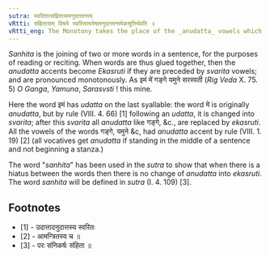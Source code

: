 ```yaml
---
sutra: स्वरितात्संहितायामनुदात्तानाम्
vRtti: संहितायाम् विषये स्वरितात्परेषामनुदात्तानामेकश्रुतिर्भवति ॥
vRtti_eng: The Monotony takes the place of the _anudatta_ vowels which follow the _svarita_ vowels, in close proximity (_sanhita_).
---
```

_Sanhita_ is the joining of two or more words in a sentence, for the purposes of reading or reciting. When words are thus glued together, then the _anudatta_ accents become _Ekasruti_ if they are preceded by _svarita_ vowels; and are pronounced monotonously. As इमं मे॑ गङ्गे यमुने सरस्वती (_Rig_ _Veda_ X. 75. 5) _O_ _Ganga_, _Yamuna_, _Sarasvsti_ ! this mine.

Here the word इमं has _udatta_ on the last syallable: the word मे is originally _anudatta_, but by rule (VIII. 4. 66) \[1\] following an _udatta_, it is changed into _svarita_; after this _svarita_ all _anudatta_ like गङ्गे, &c., are replaced by _ekasruti_. All the vowels of the words गङ्गे, यमुने &c, had _anudatta_ accent by rule (VIII. 1. 19) \[2\] (all vocatives get _anudatta_ if standing in the middle of a sentence and not beginning a stanza.)

The word "_sanhita_" has been used in the _sutra_ to show that when there is a hiatus between the words then there is no change of _anudatta_ into _ekasruti_. The word _sanhita_ will be defined in _sutra_ (I. 4. 109) \[3\].

## Footnotes
- [1] - उदात्तादनुदात्तस्य स्वरितः
- [2] - आमन्त्रितस्य च ॥
- [3] - परः संनिकर्षः संहिता ॥
